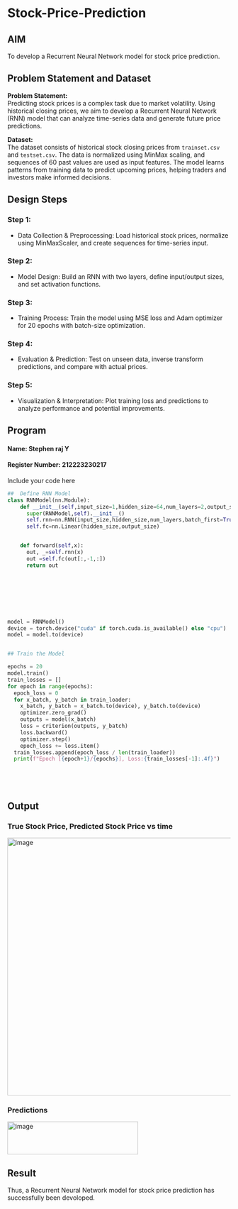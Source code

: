 # Stock-Price-Prediction


## AIM

To develop a Recurrent Neural Network model for stock price prediction.

## Problem Statement and Dataset
**Problem Statement:**  
Predicting stock prices is a complex task due to market volatility. Using historical closing prices, we aim to develop a Recurrent Neural Network (RNN) model that can analyze time-series data and generate future price predictions.

**Dataset:**  
The dataset consists of historical stock closing prices from `trainset.csv` and `testset.csv`. The data is normalized using MinMax scaling, and sequences of 60 past values are used as input features. The model learns patterns from training data to predict upcoming prices, helping traders and investors make informed decisions.


## Design Steps
### Step 1:
- Data Collection & Preprocessing: Load historical stock prices, normalize using MinMaxScaler, and create sequences for time-series input.

### Step 2:
- Model Design: Build an RNN with two layers, define input/output sizes, and set activation functions.

### Step 3:
- Training Process: Train the model using MSE loss and Adam optimizer for 20 epochs with batch-size optimization.

### Step 4:
- Evaluation & Prediction: Test on unseen data, inverse transform predictions, and compare with actual prices.

### Step 5:
- Visualization & Interpretation: Plot training loss and predictions to analyze performance and potential improvements.




## Program
#### Name: Stephen raj Y
#### Register Number: 212223230217
Include your code here
```Python 
##  Define RNN Model
class RNNModel(nn.Module):
    def __init__(self,input_size=1,hidden_size=64,num_layers=2,output_size=1 ):
      super(RNNModel,self).__init__()
      self.rnn=nn.RNN(input_size,hidden_size,num_layers,batch_first=True)
      self.fc=nn.Linear(hidden_size,output_size)


    def forward(self,x):
      out, _=self.rnn(x)
      out =self.fc(out[:,-1,:])
      return out








model = RNNModel()
device = torch.device("cuda" if torch.cuda.is_available() else "cpu")
model = model.to(device)


## Train the Model

epochs = 20
model.train()
train_losses = []
for epoch in range(epochs):
  epoch_loss = 0
  for x_batch, y_batch in train_loader:
    x_batch, y_batch = x_batch.to(device), y_batch.to(device)
    optimizer.zero_grad()
    outputs = model(x_batch)
    loss = criterion(outputs, y_batch)
    loss.backward()
    optimizer.step()
    epoch_loss += loss.item()
  train_losses.append(epoch_loss / len(train_loader))
  print(f"Epoch [{epoch+1}/{epochs}], Loss:{train_losses[-1]:.4f}")






```

## Output

### True Stock Price, Predicted Stock Price vs time
<img width="1046" height="581" alt="image" src="https://github.com/user-attachments/assets/cb7afb85-8122-42ea-ab43-1f608aaff7f5" />


### Predictions 

<img width="295" height="74" alt="image" src="https://github.com/user-attachments/assets/280fb3da-477c-49cb-9fa7-585a619dc986" />



## Result

Thus, a Recurrent Neural Network model for stock price prediction has successfully been devoloped.


